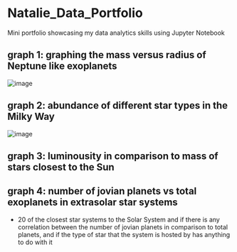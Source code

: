
# Natalie_Data_Portfolio
Mini portfolio showcasing my data analytics skills using Jupyter Notebook


## graph 1: graphing the mass versus radius of Neptune like exoplanets

![image](https://user-images.githubusercontent.com/80276798/110668767-827d9f80-8180-11eb-8662-6f2cd736a290.png)



## graph 2: abundance of different star types in the Milky Way

![image](https://user-images.githubusercontent.com/80276798/111052616-34cb9600-8411-11eb-88e9-c9f29729aab2.png)


## graph 3: luminousity in comparison to mass of stars closest to the Sun


## graph 4: number of jovian planets vs total exoplanets in extrasolar star systems
- 20 of the closest star systems to the Solar System and if there is any correlation between the number of jovian planets in comparison to total planets, and if the type of star that the system is hosted by has anything to do with it
